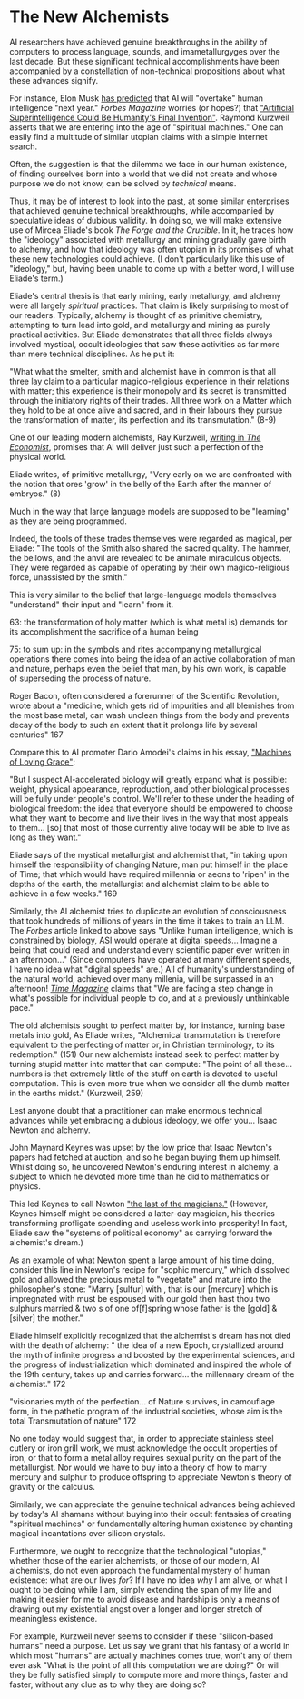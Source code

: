 # The New Alchemists


AI researchers have achieved genuine breakthroughs in the ability of computers
to process language, sounds, and imametallurgyges over the last decade. But these
significant technical accomplishments have been accompanied by a constellation
of non-technical propositions about what these advances signify.

For instance, Elon Musk [has
predicted](https://www.ft.com/content/027b133f-f7e3-459d-95bf-8afd815ae23d)
that AI will "overtake" human intelligence "next year." *Forbes Magazine*
worries (or hopes?) that ["Artificial Superintelligence Could Be Humanity's
Final Invention"](https://www.forbes.com/sites/bernardmarr/2024/10/31/why-artificial-superintelligence-could-be-humanitys-final-invention/).
Raymond Kurzweil asserts that we are entering into the age of "spiritual
machines." One can easily find a multitude of similar utopian claims with a
simple Internet search.

Often, the suggestion is that the dilemma we face in our human
existence, of finding ourselves born into a world that we did not create and
whose purpose we do not know, can be solved by *technical* means.

Thus, it may be of interest to look into the past, at some similar enterprises
that achieved genuine technical breakthroughs, while accompanied by speculative
ideas of dubious validity. In doing so, we will make extensive use of Mircea
Eliade's book *The
Forge and the Crucible*. In it, he traces how the "ideology" associated with
metallurgy and mining gradually gave birth to alchemy, and how that ideology
was often utopian in its promises of what these new technologies could achieve.
(I don't particularly like this use of "ideology," but, having been unable to
come up with a better word, I will use Eliade's term.)

Eliade's central thesis is that early mining, early metallurgy, and alchemy were
all largely *spiritual* practices. That claim is likely surprising to most of our readers.
Typically, alchemy is thought of as primitive chemistry, attempting to turn lead
into gold, and metallurgy and mining as
purely practical activities. But Eliade demonstrates that all three fields
always involved mystical, occult ideologies that saw these activities as far
more than mere technical disciplines. As he put it:

"What what the smelter, smith and alchemist have in common is that all three
lay claim to a particular magico-religious experience in their relations with
matter; this experience is their monopoly and its secret is transmitted through
the initiatory rights of their trades. All three work on a Matter which they
hold to be at once alive and sacred, and in their labours they pursue the
transformation of matter, its perfection and its transmutation." (8-9)

One of our leading modern alchemists, Ray Kurzweil,
[writing in *The Economist*](https://www.economist.com/by-invitation/2024/06/17/ray-kurzweil-on-how-ai-will-transform-the-physical-world),
promises that AI will deliver just such a perfection of the physical world.


Eliade writes, of primitive metallurgy, "Very early on we are confronted with
the notion that ores 'grow' in the belly of the Earth after the manner of
embryos." (8)

Much in the way that large language models are supposed to be "learning" as
they are being programmed.

Indeed, the tools of these trades themselves were regarded as magical, per
Eliade: "The tools of the Smith also shared the sacred quality. The hammer,
the bellows, and the anvil are revealed to be animate miraculous objects. They
were regarded as capable of operating by their own magico-religious force,
unassisted by the smith."

This is very similar to the belief that large-language models themselves
"understand" their input and "learn" from it.


63: the transformation of holy matter (which is what metal is) demands for its accomplishment the sacrifice of a human being


75: to sum up: in the symbols and rites accompanying metallurgical operations
there comes into being the idea of an active collaboration of man and nature,
perhaps even the belief that man, by his own work, is capable of superseding
the process of nature.



Roger Bacon, often considered a forerunner of the Scientific Revolution,
wrote about a "medicine, which gets rid of impurities and all
blemishes from the most base metal, can wash unclean things from the body and
prevents decay of the body to such an extent that it prolongs life by several
centuries" 167

Compare this to AI promoter Dario Amodei's claims in his essay, ["Machines of
Loving Grace"](https://darioamodei.com/machines-of-loving-grace):

"But I suspect AI-accelerated biology will greatly expand what is possible:
weight, physical appearance, reproduction, and other biological processes will
be fully under people's control. We'll refer to these under the heading of
biological freedom: the idea that everyone should be empowered to choose what
they want to become and live their lives in the way that most appeals to
them... [so] that most of those currently alive today will be able to live as long
as they want."

Eliade says of the mystical metallurgist and alchemist that,
"in taking upon himself the responsibility of changing Nature, man put himself
in the place of Time; that which would have required millennia or aeons to
'ripen' in the depths of the earth, the metallurgist and alchemist claim to be
able to achieve in a few weeks." 169

Similarly, the AI alchemist tries to duplicate an evolution of consciousness
that took hundreds of millions of years in the time it takes to train an LLM.
The *Forbes* article linked to above says "Unlike human intelligence, which is
constrained by biology, ASI would operate at digital speeds... Imagine a being
that could read and understand every scientific paper ever written in an
afternoon..." (Since computers have operated at many diffferent speeds, I have
no idea what "digital speeds" are.) All of humanity's understanding of the
natural world, achieved over many millenia, will be surpassed in an afternoon!
[*Time Magazine*](https://time.com/6310115/ai-revolution-reshape-the-world/)
claims that "We are facing a step change in what's possible for
individual people to do, and at a previously unthinkable pace."


The old alchemists sought to perfect matter by, for instance, turning base metals into gold,
As Eliade writes, "Alchemical transmutation is therefore equivalent to the perfecting of matter or, in Christian
terminology, to its redemption." (151)
Our new alchemists instead
seek to perfect matter by turning stupid matter into matter that can compute:
"The point of all these... numbers is that extremely
little of the stuff on earth is devoted to useful computation. This is even more true when we consider all the dumb
matter in the earths midst." (Kurzweil, 259)

Lest anyone doubt that a practitioner can make enormous technical advances
while yet embracing a dubious ideology, we offer you... Isaac Newton and alchemy.

John Maynard Keynes was upset by the low price that Isaac Newton's papers had
fetched at auction, and so he began buying them up himself. Whilst doing so, he
uncovered Newton's enduring interest in alchemy, a subject to which he devoted
more time than he did to mathematics or physics.

This led Keynes to call Newton
["the last of the magicians."](https://www.neh.gov/humanities/2011/januaryfebruary/feature/newton-the-last-magician)
(However, Keynes himself might
be considered a latter-day magician, his theories transforming profligate
spending and useless work into prosperity! In fact, Eliade saw the "systems of
political economy" as carrying forward the alchemist's dream.)

As an example of what Newton spent a large amount of his time doing,
consider this line in Newton's recipe for "sophic mercury," which dissolved gold and
allowed the precious metal to "vegetate" and mature into the philosopher's
stone: "Marry [sulfur] with , that is our [mercury] which is impregnated with
must be espoused with our gold then hast thou two sulphurs married & two s of
one of[f]spring whose father is the [gold] & [silver] the mother."


Eliade himself explicitly recognized that the alchemist's dream has not died with the
death of alchemy: " the idea of a new Epoch, crystallized around the myth of
infinite progress and boosted by the experimental sciences, and the progress of
industrialization which dominated and inspired the whole of the 19th century,
takes up and carries forward... the millennary dream of the alchemist." 172

"visionaries myth of the perfection... of Nature survives, in camouflage form,
in the pathetic program of the industrial societies, whose aim is the total
Transmutation of nature" 172



No one today would suggest that, in order to appreciate stainless steel cutlery
or iron grill work, we must acknowledge the occult properties of iron, or that
to form a metal alloy requires sexual purity on the part of the metallurgist.
Nor would we have to buy into a theory of how to marry mercury and sulphur to
produce offspring to appreciate Newton's theory of gravity or the calculus.

Similarly, we can appreciate the genuine technical advances being achieved by
today's AI shamans without buying into their occult fantasies of creating
"spiritual machines" or fundamentally altering human existence
by chanting magical incantations over silicon crystals.

Furthermore, we ought to recognize that the technological "utopias," whether
those of the earlier alchemists, or those of our modern, AI alchemists, do not
even approach the fundamental mystery of human existence: what are our lives
*for*? If I have no idea *why* I am alive, or what I ought to be doing while I
am, simply extending the span of my life and making it easier for me to avoid
disease and hardship is only a means of drawing out my existential angst over a
longer and longer stretch of meaningless existence.

For example, Kurzweil never seems to consider if these "silicon-based humans" need a purpose.
Let us say we grant that his fantasy of a world in which most "humans" are actually
machines comes true, won't any of them ever ask "What is the point of all this computation we are doing?"
Or will they be fully satisfied simply to compute more and more things, faster and faster, without any clue as to why
they are doing so?



